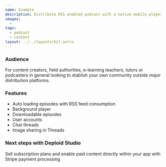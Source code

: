 ```yaml
---
name: Example
description: Distribute RSS enabled podcast with a native mobile player
images:
  - 
tags: 
  - podcast
  - content
layout: ../../layouts/kit.astro
---
```



### Audience
For content creators, field authorities, e-learning teachers, tutors or podcasters in general looking to stablish your own community outside major distribution platforms.

### Features
- Auto loading episodes with RSS feed consumption
- Background player 
- Downloadable episodes 
- User accounts
- Chat threads
- Image sharing in Threads


### Next steps with Deploid Studio
Sell subscription plans and enable paid content directly within your app with Stripe payment processing